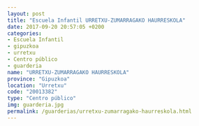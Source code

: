 ```yaml
---
layout: post
title: "Escuela Infantil URRETXU-ZUMARRAGAKO HAURRESKOLA"
date: 2017-09-20 20:57:05 +0200
categories:
- Escuela Infantil
- gipuzkoa
- urretxu
- Centro público
- guarderia
name: "URRETXU-ZUMARRAGAKO HAURRESKOLA"
province: "Gipuzkoa"
location: "Urretxu"
code: "20013382"
type: "Centro público"
img: guarderia.jpg
permalink: /guarderias/urretxu-zumarragako-haurreskola.html
---
```

